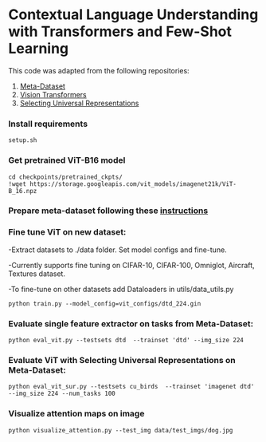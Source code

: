 # Contextual Language Understanding with Transformers and Few-Shot Learning

This code was adapted from the following repositories:
1. [Meta-Dataset](https://github.com/google-research/meta-dataset)
2. [Vision Transformers](https://github.com/jeonsworld/ViT-pytorch)
3. [Selecting Universal Representations](https://github.com/dvornikita/SUR)

### Install requirements 
```commandline
setup.sh
```

### Get pretrained ViT-B16 model
```commandline
cd checkpoints/pretrained_ckpts/
!wget https://storage.googleapis.com/vit_models/imagenet21k/ViT-B_16.npz
```

### Prepare meta-dataset following these [instructions](https://github.com/google-research/meta-dataset#user-instructions)

### Fine tune ViT on new dataset:
-Extract datasets to ./data folder. Set model configs and fine-tune. 

-Currently supports fine tuning on CIFAR-10, CIFAR-100, Omniglot, Aircraft, Textures dataset. 

-To fine-tune on other datasets add Dataloaders in utils/data_utils.py
```commandline
python train.py --model_config=vit_configs/dtd_224.gin 
```

### Evaluate single feature extractor on tasks from Meta-Dataset:
```commandline
python eval_vit.py --testsets dtd  --trainset 'dtd' --img_size 224
```

### Evaluate ViT with Selecting Universal Representations on Meta-Dataset:
```commandline
python eval_vit_sur.py --testsets cu_birds  --trainset 'imagenet dtd' --img_size 224 --num_tasks 100
```

### Visualize attention maps on image
```commandline
python visualize_attention.py --test_img data/test_imgs/dog.jpg
```
